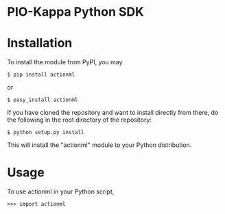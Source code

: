 PIO-Kappa Python SDK
=======================


Installation
============

To install the module from PyPI, you may

    $ pip install actionml

or

    $ easy_install actionml

If you have cloned the repository and want to install directly from there,
do the following in the root directory of the repository:

    $ python setup.py install

This will install the "actionml" module to your Python distribution.


Usage
=====

To use actionml in your Python script,

    >>> import actionml